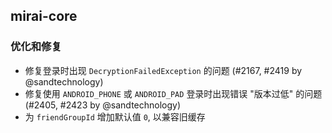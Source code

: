 ## mirai-core

### 优化和修复

- 修复登录时出现 `DecryptionFailedException` 的问题  (#2167, #2419 by @sandtechnology)
- 修复使用 `ANDROID_PHONE` 或 `ANDROID_PAD` 登录时出现错误 "版本过低" 的问题 (#2405, #2423 by @sandtechnology)
- 为 `friendGroupId` 增加默认值 `0`, 以兼容旧缓存
